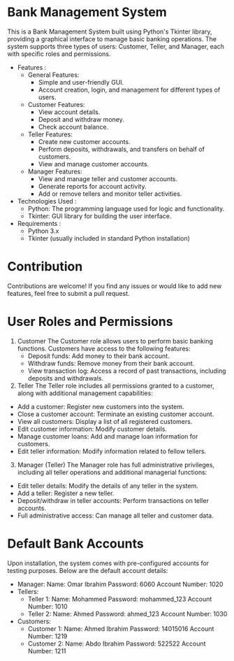 # Bank Management System
This is a Bank Management System built using Python's Tkinter library, providing a graphical interface to manage basic banking operations. 
The system supports three types of users: Customer, Teller, and Manager, each with specific roles and permissions.

- Features :
  * General Features:
    + Simple and user-friendly GUI.
    + Account creation, login, and management for different types of users.
  * Customer Features:
    + View account details.
    + Deposit and withdraw money.
    + Check account balance.
  * Teller Features:
    + Create new customer accounts.
    +  Perform deposits, withdrawals, and transfers on behalf of customers.
    + View and manage customer accounts.
  * Manager Features:
    + View and manage teller and customer accounts.
    + Generate reports for account activity.
    + Add or remove tellers and monitor teller activities.
- Technologies Used :
  * Python: The programming language used for logic and functionality.
  * Tkinter: GUI library for building the user interface.
- Requirements :
  * Python 3.x
  * Tkinter (usually included in standard Python installation)

# Contribution
  Contributions are welcome! If you find any issues or would like to add new features, feel free to submit a pull request.
# User Roles and Permissions
1. Customer
  The Customer role allows users to perform basic banking functions. Customers have access to the following features:
    - Deposit funds: Add money to their bank account.
    - Withdraw funds: Remove money from their bank account.
    - View transaction log: Access a record of past transactions, including deposits and withdrawals.
2. Teller
  The Teller role includes all permissions granted to a customer, along with additional management capabilities:
  - Add a customer: Register new customers into the system.
  - Close a customer account: Terminate an existing customer account.
  - View all customers: Display a list of all registered customers.
  - Edit customer information: Modify customer details.
  - Manage customer loans: Add and manage loan information for customers.
  - Edit teller information: Modify information related to fellow tellers.
    
3. Manager (Teller)
  The Manager role has full administrative privileges, including all teller operations and additional managerial functions:
  - Edit teller details: Modify the details of any teller in the system.
  - Add a teller: Register a new teller.
  - Deposit/withdraw in teller accounts: Perform transactions on teller accounts.
  - Full administrative access: Can manage all teller and customer data.

# Default Bank Accounts
Upon installation, the system comes with pre-configured accounts for testing purposes. Below are the default account details:

* Manager:
  Name: Omar Ibrahim
  Password: 6060
  Account Number: 1020
* Tellers:
  - Teller 1:
    Name: Mohammed
    Password: mohammed_123
    Account Number: 1010
  - Teller 2:
    Name: Ahmed
    Password: ahmed_123
    Account Number: 1030
* Customers:
  - Customer 1:
    Name: Ahmed Ibrahim
    Password: 14015016
    Account Number: 1219
  - Customer 2:
    Name: Abdo Ibrahim
    Password: 522522
    Account Number: 1211

